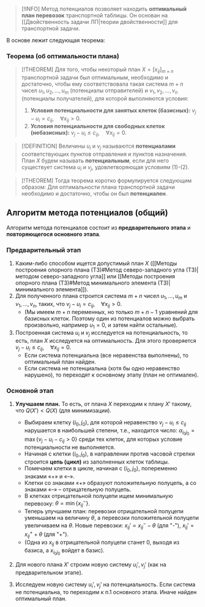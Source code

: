 

> [!INFO] Метод потенциалов позволяет находить **оптимальный план перевозок** транспортной таблицы. Он основан на [[Двойственность задачи ЛП|теории двойственности]] для транспортной задачи.

В основе лежит следующая теорема:

### Теорема (об оптимальности плана)

> [!THEOREM] Для того, чтобы некоторый план $X = [x_{ij}]_{m \times n}$ транспортной задачи был оптимальным, необходимо и достаточно, чтобы ему соответствовала такая система $m+n$ чисел $u_1, u_2, \dots, u_m$ (потенциалы отправителей) и $v_1, v_2, \dots, v_n$ (потенциалы получателей), для которой выполняются условия:
> 1.  **Условия потенциальности для занятых клеток (базисных):**
>     $v_j - u_i = c_{ij}, \quad \forall x_{ij} > 0.$
> 2.  **Условия потенциальности для свободных клеток (небазисных):**
>     $v_j - u_i \le c_{ij}, \quad \forall x_{ij} = 0.$

> [!DEFINITION] Величины $u_i$ и $v_j$ называются **потенциалами** соответствующих пунктов отправления и пунктов назначения.
> План $X$ будем называть **потенциальным**, если для него существует система $u_i$ и $v_j$, удовлетворяющая условиям (1)-(2).

> [!THEOREM] Тогда теорема коротко формулируется следующим образом: Для оптимальности плана транспортной задачи необходимо и достаточно, чтобы он был **потенциален**.

## Алгоритм метода потенциалов (общий)

Алгоритм метода потенциалов состоит из **предварительного этапа** и **повторяющегося основного этапа**.

### Предварительный этап

1.  Каким-либо способом ищется допустимый план $X$ ([[Методы построения опорного плана (ТЗ)#Метод северо-западного угла (ТЗ)|методом северо-западного угла]] или [[Методы построения опорного плана (ТЗ)#Метод минимального элемента (ТЗ)|минимального элемента]]).
2.  Для полученного плана строится система $m+n$ чисел $u_1, \dots, u_m$ и $v_1, \dots, v_n$, таких, что $v_j - u_i = c_{ij}, \quad \forall x_{ij} > 0$.
    *   (Мы имеем $m+n$ переменных, но только $m+n-1$ уравнений для базисных клеток. Поэтому один из потенциалов можно выбрать произвольно, например $u_1 = 0$, и затем найти остальные).
3.  Построенная система $u_i$ и $v_j$ исследуется на потенциальность, то есть, план $X$ исследуется на оптимальность. Для этого проверяется $v_j - u_i \le c_{ij}, \quad \forall x_{ij} = 0$.
    *   Если система потенциальна (все неравенства выполнены), то оптимальный план найден.
    *   Если система не потенциальна (хотя бы одно неравенство нарушено), то переходят к основному этапу (план не оптимален).

### Основной этап

1.  **Улучшаем план.** То есть, от плана $X$ переходим к плану $X'$ такому, что $Q(X') < Q(X)$ (для минимизации).
    *   Выбираем клетку $(i_0, j_0)$, для которой неравенство $v_j - u_i \le c_{ij}$ нарушается в наибольшей степени, т.е., находится число:
        $\alpha_{i_0 j_0} = \max \{v_j - u_i - c_{ij} > 0\}$ среди тех клеток, для которых условие потенциальности не выполняется.
    *   Начиная с клетки $(i_0, j_0)$, в направлении против часовой стрелки строится **цепь (цикл)** из заполненных клеток таблицы.
    *   Помечаем клетки в цикле, начиная с $(i_0, j_0)$, попеременно знаками «+» и «–».
    *   Клетки со знаками «+» образуют положительную полуцепь, а со знаками «–» – отрицательную полуцепь.
    *   В клетках отрицательной полуцепи ищем минимальную перевозку: $\theta = \min \{x_{ij}^-\}$.
    *   Теперь улучшаем план: перевозки отрицательной полуцепи уменьшаем на величину $\theta$, а перевозки положительной полуцепи увеличиваем на $\theta$. Новые перевозки: $x_{ij}' = x_{ij}^- - \theta$ (для "-"), $x_{ij}' = x_{ij}^+ + \theta$ (для "+").
    *   (Одна из $x_{ij}$ в отрицательной полуцепи станет 0, выходя из базиса, а $x_{i_0 j_0}$ войдет в базис).

2.  Для нового плана $X'$ строим новую систему $u_i', v_j'$ (как на предварительном этапе).
3.  Исследуем новую систему $u_i', v_j'$ на потенциальность. Если система не потенциальна, то переходим к п.1 основного этапа. Иначе найден оптимальный план.
